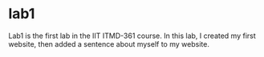 # lab1
Lab1 is the first lab in the IIT ITMD-361 course. In this lab, I created my first website, then added a sentence about myself to my website.
